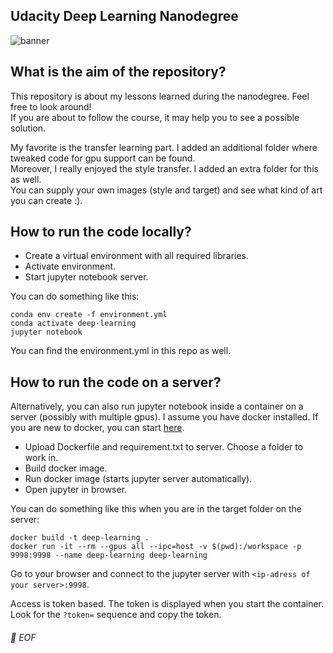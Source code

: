 ## Udacity Deep Learning Nanodegree 
<!---
![banner](deep_learning_banner.gif)
-->
![banner](https://github.com/MUCSEB/deep-learning/blob/main/deep_learning_banner.gif)
## What is the aim of the repository?

This repository is about my lessons learned during the nanodegree. Feel free to look around! \
If you are about to follow the course, it may help you to see a possible solution.

My favorite is the transfer learning part. I added an additional folder where tweaked code for gpu support can be found. \
Moreover, I really enjoyed the style transfer. I added an extra folder for this as well. \
You can supply your own images (style and target) and see what kind of art you can create :).

## How to run the code locally?
- Create a virtual environment with all required libraries.
- Activate environment.
- Start jupyter notebook server.

You can do something like this:

```
conda env create -f environment.yml
conda activate deep-learning
jupyter notebook
```
You can find the environment.yml in this repo as well.

## How to run the code on a server?
Alternatively, you can also run jupyter notebook inside a container on a server (possibly with multiple gpus).
I assume you have docker installed. If you are new to docker, you can start [here](https://docker-curriculum.com/).

- Upload Dockerfile and requirement.txt to server. Choose a folder to work in.
- Build docker image.
- Run docker image (starts jupyter server automatically).
- Open jupyter in browser.

You can do something like this when you are in the target folder on the server:

```
docker build -t deep-learning .
docker run -it --rm --gpus all --ipc=host -v $(pwd):/workspace -p 9998:9998 --name deep-learning deep-learning
```

Go to your browser and connect to the jupyter server with `<ip-adress of your server>:9998`.

Access is token based. The token is displayed when you start the container. Look for the `?token=` sequence and copy the token.

###### 💾 EOF
